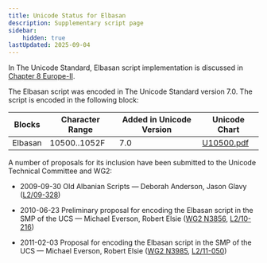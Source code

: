 ```yaml
---
title: Unicode Status for Elbasan
description: Supplementary script page
sidebar:
    hidden: true
lastUpdated: 2025-09-04
---
```


In The Unicode Standard, Elbasan script implementation is discussed in [Chapter 8 Europe-II](http://www.unicode.org/versions/latest/ch08.pdf).

[comment]: # (end of intro)

[comment]: # (start of blocks)

The Elbasan script was encoded in The Unicode Standard version 7.0. The script is encoded in the following block:

| Blocks | Character Range | Added in Unicode Version | Unicode Chart |
| ------ | --------------- | ------------------------ | ------------- |
| Elbasan  |  10500..1052F | 7.0 | [U10500.pdf](http://www.unicode.org/charts/PDF/U10500.pdf) |

[comment]: # (end of blocks)

[comment]: # (start of chars)



[comment]: # (end of chars)

[comment]: # (start of rest)

A number of proposals for its inclusion have been submitted to the Unicode Technical Committee and WG2:

- 2009-09-30 Old Albanian Scripts — Deborah Anderson, Jason Glavy ([L2/09-328](http://www.unicode.org/cgi-bin/GetMatchingDocs.pl?L2/09-328))

- 2010-06-23 Preliminary proposal for encoding the Elbasan script in the SMP of the UCS — Michael Everson, Robert Elsie ([WG2 N3856](https://www.unicode.org/wg2/docs/n3856.pdf), [L2/10-216](http://www.unicode.org/cgi-bin/GetMatchingDocs.pl?L2/10-216))

- 2011-02-03 Proposal for encoding the Elbasan script in the SMP of the UCS — Michael Everson, Robert Elsie ([WG2 N3985](https://www.unicode.org/wg2/docs/n3985.pdf),       [L2/11-050](http://www.unicode.org/cgi-bin/GetMatchingDocs.pl?L2/11-050))
